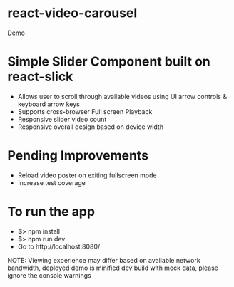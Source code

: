 # react-video-carousel

[Demo](http://www.sndy.in)

Simple Slider Component built on react-slick
=============================================

 - Allows user to scroll through available videos using UI arrow controls & keyboard arrow keys
 - Supports cross-browser Full screen Playback
 - Responsive slider video count 
 - Responsive overall design based on device width

Pending Improvements
=============================================

 - Reload video poster on exiting fullscreen mode
 - Increase test coverage

To run the app
==============================================
 - $> npm install
 - $> npm run dev
 - Go to http://localhost:8080/

 NOTE: Viewing experience may differ based on available network bandwidth, deployed demo is minified dev build with mock data, please ignore the console warnings
